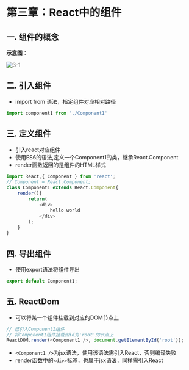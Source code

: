 # 第三章：React中的组件

## 一. 组件的概念
**示意图：**

![3-1](https://s2.ax1x.com/2020/02/21/3n8CBd.md.png)


## 二. 引入组件
* import from 语法，指定组件对应相对路径
```javascript
import component1 from './Component1'
```

## 三. 定义组件
* 引入react对应组件
* 使用ES6的语法,定义一个Component1的类，继承React.Component
* render函数返回的是组件的HTML样式

```javascript
import React,{ Component } from 'react';
// Component = React.Component;
class Component1 extends React.Component{
    render(){
        return(
            <div>
                hello world
            </div>
        );
    }
}
```


## 四. 导出组件
* 使用export语法将组件导出

```javascript
export default Component1;
```

## 五. ReactDom
* 可以将某一个组件挂载到对应的DOM节点上

```javascript
// 已引入Component1组件
// 将Component1组件挂载到id为'root'的节点上
ReactDOM.render(<Component1 />, document.getElementById('root'));
```

* `<Component1 />`为jsx语法，使用该语法需引入React，否则编译失败
* render函数中的`<div>`标签，也属于jsx语法，同样需引入React


<comment/>